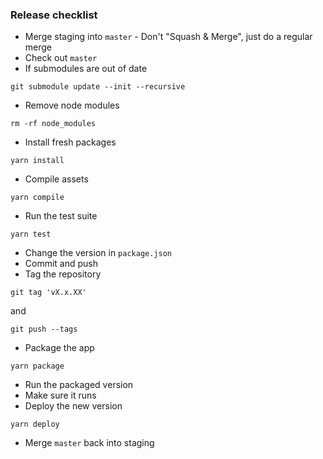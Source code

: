 ### Release checklist
* Merge staging into `master` - Don't "Squash & Merge", just do a regular merge
* Check out `master`
* If submodules are out of date
```
git submodule update --init --recursive
```
* Remove node modules
```
rm -rf node_modules
```
* Install fresh packages
```
yarn install
```
* Compile assets
```
yarn compile
```
* Run the test suite
```
yarn test
```
* Change the version in `package.json`
* Commit and push
* Tag the repository
```
git tag 'vX.x.XX'
```
and 
```
git push --tags
```
* Package the app
```
yarn package
```
* Run the packaged version
* Make sure it runs
* Deploy the new version
```
yarn deploy
```
* Merge `master` back into staging
